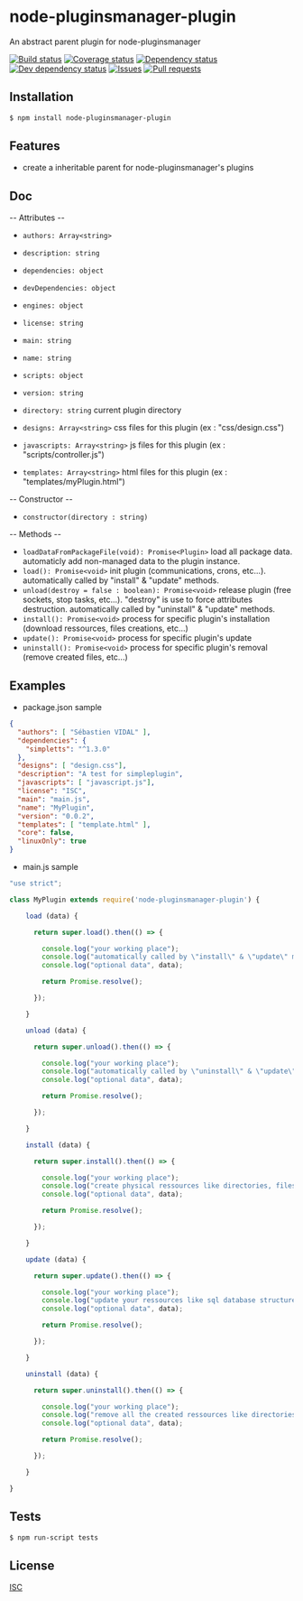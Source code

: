 # node-pluginsmanager-plugin
An abstract parent plugin for node-pluginsmanager

[![Build status](https://api.travis-ci.org/Psychopoulet/node-pluginsmanager-plugin.svg?branch=master)](https://travis-ci.org/Psychopoulet/node-pluginsmanager-plugin)
[![Coverage status](https://coveralls.io/repos/github/Psychopoulet/node-pluginsmanager-plugin/badge.svg?branch=master)](https://coveralls.io/github/Psychopoulet/node-pluginsmanager-plugin)
[![Dependency status](https://david-dm.org/Psychopoulet/node-pluginsmanager-plugin/status.svg)](https://david-dm.org/Psychopoulet/node-pluginsmanager-plugin)
[![Dev dependency status](https://david-dm.org/Psychopoulet/node-pluginsmanager-plugin/dev-status.svg)](https://david-dm.org/Psychopoulet/node-pluginsmanager-plugin?type=dev)
[![Issues](https://img.shields.io/github/issues/Psychopoulet/node-pluginsmanager-plugin.svg)](https://github.com/Psychopoulet/node-pluginsmanager-plugin/issues)
[![Pull requests](https://img.shields.io/github/issues-pr/Psychopoulet/node-pluginsmanager-plugin.svg)](https://github.com/Psychopoulet/node-pluginsmanager-plugin/pulls)

## Installation

```bash
$ npm install node-pluginsmanager-plugin
```

## Features

  * create a inheritable parent for node-pluginsmanager's plugins

## Doc

  -- Attributes -- 

  * ``` authors: Array<string> ```
  * ``` description: string ```
  * ``` dependencies: object ```
  * ``` devDependencies: object ```
  * ``` engines: object ```
  * ``` license: string ```
  * ``` main: string ```
  * ``` name: string ```
  * ``` scripts: object ```
  * ``` version: string ```

  * ``` directory: string ``` current plugin directory
  * ``` designs: Array<string> ``` css files for this plugin (ex : "css/design.css")
  * ``` javascripts: Array<string> ``` js files for this plugin (ex : "scripts/controller.js")
  * ``` templates: Array<string> ``` html files for this plugin (ex : "templates/myPlugin.html")

  -- Constructor --

  * ``` constructor(directory : string) ```

  -- Methods --

  * ``` loadDataFromPackageFile(void): Promise<Plugin> ``` load all package data. automaticly add non-managed data to the plugin instance.
  * ``` load(): Promise<void> ``` init plugin (communications, crons, etc...). automatically called by "install" & "update" methods.
  * ``` unload(destroy = false : boolean): Promise<void> ``` release plugin (free sockets, stop tasks, etc...). "destroy" is use to force attributes destruction. automatically called by "uninstall" & "update" methods.
  * ``` install(): Promise<void> ``` process for specific plugin's installation (download ressources, files creations, etc...)
  * ``` update(): Promise<void> ``` process for specific plugin's update
  * ``` uninstall(): Promise<void> ``` process for specific plugin's removal (remove created files, etc...)

## Examples

 * package.json sample

```json
{
  "authors": [ "Sébastien VIDAL" ],
  "dependencies": {
    "simpletts": "^1.3.0"
  },
  "designs": [ "design.css"],
  "description": "A test for simpleplugin",
  "javascripts": [ "javascript.js"],
  "license": "ISC",
  "main": "main.js",
  "name": "MyPlugin",
  "version": "0.0.2",
  "templates": [ "template.html" ],
  "core": false,
  "linuxOnly": true
}
```

 * main.js sample

```javascript
"use strict";

class MyPlugin extends require('node-pluginsmanager-plugin') {

    load (data) {

      return super.load().then(() => {

        console.log("your working place");
        console.log("automatically called by \"install\" & \"update\" methods, create virtual ressources like array, sockets, etc...");
        console.log("optional data", data);

        return Promise.resolve();

      });

    }

    unload (data) {

      return super.unload().then(() => {

        console.log("your working place");
        console.log("automatically called by \"uninstall\" & \"update\" methods, close & release virtual ressources like array, sockets, etc...");
        console.log("optional data", data);

        return Promise.resolve();

      });

    }

    install (data) {

      return super.install().then(() => {

        console.log("your working place");
        console.log("create physical ressources like directories, files, etc...");
        console.log("optional data", data);

        return Promise.resolve();

      });

    }

    update (data) {

      return super.update().then(() => {

        console.log("your working place");
        console.log("update your ressources like sql database structure, etc...");
        console.log("optional data", data);

        return Promise.resolve();

      });

    }

    uninstall (data) {

      return super.uninstall().then(() => {

        console.log("your working place");
        console.log("remove all the created ressources like directories, files, etc...");
        console.log("optional data", data);

        return Promise.resolve();

      });

    }

}
```

## Tests

```bash
$ npm run-script tests
```

## License

  [ISC](LICENSE)
